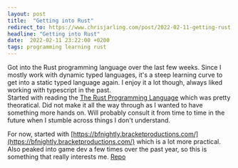 ```yaml
---
layout: post
title:  "Getting into Rust"
redirect_to: https://www.chrisjarling.com/post/2022-02-11-getting-rust
headline: "Getting into Rust"
date:  2022-02-11 23:22:00 +0200
tags: programming learning rust
---
```


Got into the Rust programming language over the last few weeks. Since I mostly work with dynamic typed languages, it's
a steep learning curve to get into a static typed language again. I enjoy it a lot though, always liked working with
typescript in the past.  
Started with reading the [The Rust Programming Language](https://doc.rust-lang.org/book) which was pretty theoratical. 
Did not make it all the way through as I wanted to have something more hands on. Will probably consult it from time to
time in the future when I stumble across things I don't understand.

For now, started with [https://bfnightly.bracketproductions.com/](https://bfnightly.bracketproductions.com/) which is a
lot more practical. Also peaked into game dev a few times over the past year, so this is something that really interests me.
[Repo](https://github.com/Plsr/rusty-rougelike)
